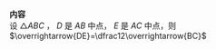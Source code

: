 **内容**  
设 $\triangle ABC$ ， $D$ 是 $AB$ 中点， $E$ 是 $AC$ 中点，则 $\overrightarrow{DE}=\dfrac12\overrightarrow{BC}$  
